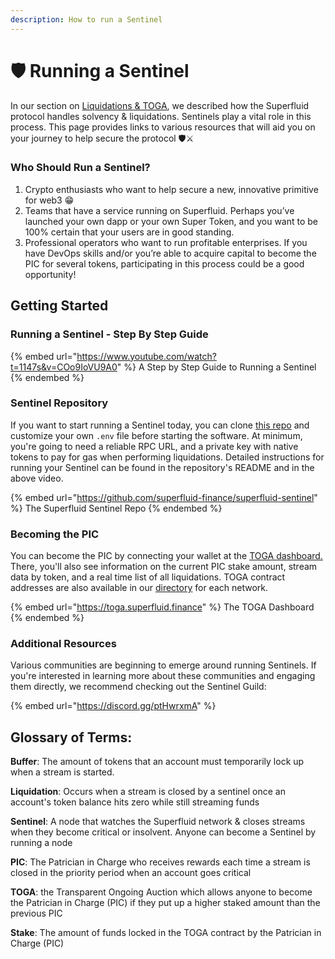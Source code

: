 ```yaml
---
description: How to run a Sentinel
---
```


# 🛡 Running a Sentinel

In our section on [Liquidations & TOGA](liquidations-and-toga.md), we described how the Superfluid protocol handles solvency & liquidations. Sentinels play a vital role in this process. This page provides links to various resources that will aid you on your journey to help secure the protocol 🛡⚔️

### Who Should Run a Sentinel?

1. Crypto enthusiasts who want to help secure a new, innovative primitive for web3 😁
2. Teams that have a service running on Superfluid. Perhaps you’ve launched your own dapp or your own Super Token, and you want to be 100% certain that your users are in good standing.
3. Professional operators who want to run profitable enterprises. If you have DevOps skills and/or you’re able to acquire capital to become the PIC for several tokens, participating in this process could be a good opportunity!

## Getting Started&#x20;

### Running a Sentinel - Step By Step Guide

{% embed url="https://www.youtube.com/watch?t=1147s&v=COo9IoVU9A0" %}
A Step by Step Guide to Running a Sentinel
{% endembed %}

### Sentinel Repository

If you want to start running a Sentinel today, you can clone [this repo](https://github.com/superfluid-finance/superfluid-sentinel) and customize your own `.env` file before starting the software. At minimum, you're going to need a reliable RPC URL, and a private key with native tokens to pay for gas when performing liquidations. Detailed instructions for running your Sentinel can be found in the repository's README and in the above video.

{% embed url="https://github.com/superfluid-finance/superfluid-sentinel" %}
The Superfluid Sentinel Repo
{% endembed %}

### Becoming the PIC

You can become the PIC by connecting your wallet at the [TOGA dashboard.](https://toga.superfluid.finance) There, you'll also see information on the current PIC stake amount, stream data by token, and a real time list of all liquidations. TOGA contract addresses are also available in our [directory](../protocol-developers/networks/) for each network.

{% embed url="https://toga.superfluid.finance" %}
The TOGA Dashboard
{% endembed %}

### Additional Resources

Various communities are beginning to emerge around running Sentinels. If you're interested in learning more about these communities and engaging them directly, we recommend checking out the Sentinel Guild:&#x20;

{% embed url="https://discord.gg/ptHwrxmA" %}

## Glossary of Terms:&#x20;

**Buffer**: The amount of tokens that an account must temporarily lock up when a stream is started.&#x20;

**Liquidation**: Occurs when a stream is closed by a sentinel once an account's token balance hits zero while still streaming funds&#x20;

**Sentinel**: A node that watches the Superfluid network & closes streams when they become critical or insolvent. Anyone can become a Sentinel by running a node&#x20;

**PIC**: The Patrician in Charge who receives rewards each time a stream is closed in the priority period when an account goes critical&#x20;

**TOGA**: the Transparent Ongoing Auction which allows anyone to become the Patrician in Charge (PIC) if they put up a higher staked amount than the previous PIC

**Stake**: The amount of funds locked in the TOGA contract by the Patrician in Charge (PIC)

